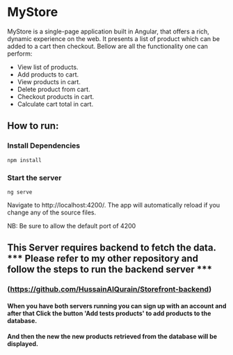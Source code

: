 # MyStore

MyStore is a single-page application built in Angular, that offers a rich, dynamic experience on the web. It presents a list of product which can be added to a cart then checkout. Bellow are all the functionality one can perform:

* View list of products.
* Add products to cart.
* View products in cart.
* Delete product from cart.
* Checkout products in cart.
* Calculate cart total in cart.


## How to run:

### Install Dependencies

``` npm install ```

### Start the server

``` ng serve ```

Navigate to http://localhost:4200/. The app will automatically reload if you change any of the source files.

NB: Be sure to allow the default port of 4200

## This Server requires backend to fetch the data. *** Please refer to my other repository and follow the steps to run the backend server ***
### (https://github.com/HussainAlQurain/Storefront-backend)

#### When you have both servers running you can sign up with an account and after that Click the button 'Add tests products' to add products to the database.
#### And then the new the new products retrieved from the database will be displayed.